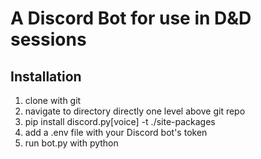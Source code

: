 # A Discord Bot for use in D&D sessions

## Installation

1. clone with git
2. navigate to directory directly one level above git repo
3. pip install discord.py\[voice\] -t ./site-packages
4. add a .env file with your Discord bot's token
5. run bot.py with python
